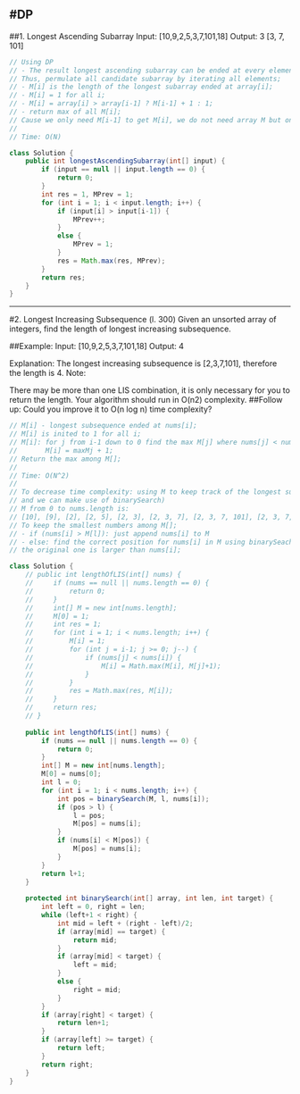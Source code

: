 #DP
---

##1. Longest Ascending Subarray
Input: [10,9,2,5,3,7,101,18]
Output: 3
[3, 7, 101]

```java
// Using DP
// - The result longest ascending subarray can be ended at every element within the input array -->
// Thus, permulate all candidate subarray by iterating all elements;
// - M[i] is the length of the longest subarray ended at array[i];
// - M[i] = 1 for all i;
// - M[i] = array[i] > array[i-1] ? M[i-1] + 1 : 1;
// - return max of all M[i];
// Cause we only need M[i-1] to get M[i], we do not need array M but only prevLen;
//
// Time: O(N)

class Solution {
    public int longestAscendingSubarray(int[] input) {
        if (input == null || input.length == 0) {
            return 0;
        }
        int res = 1, MPrev = 1;
        for (int i = 1; i < input.length; i++) {
            if (input[i] > input[i-1]) {
                MPrev++;
            }
            else {
                MPrev = 1;
            }
            res = Math.max(res, MPrev);
        }
        return res;
    }
}

```

---
#2. Longest Increasing Subsequence (l. 300)
Given an unsorted array of integers, find the length of longest increasing subsequence.

##Example:
Input: [10,9,2,5,3,7,101,18]
Output: 4 

Explanation: The longest increasing subsequence is [2,3,7,101], therefore the length is 4. 
Note:

There may be more than one LIS combination, it is only necessary for you to return the length.
Your algorithm should run in O(n2) complexity.
##Follow up:
Could you improve it to O(n log n) time complexity?

```java
// M[i] - longest subsequence ended at nums[i];
// M[i] is inited to 1 for all i;
// M[i]: for j from i-1 down to 0 find the max M[j] where nums[j] < nums[i]
//       M[i] = maxMj + 1;
// Return the max among M[];
//
// Time: O(N^2)
//
// To decrease time complexity: using M to keep track of the longest subsequence (so that is sorted
// and we can make use of binarySearch)
// M from 0 to nums.length is:
// [10], [9], [2], [2, 5], [2, 3], [2, 3, 7], [2, 3, 7, 101], [2, 3, 7, 18]
// To keep the smallest numbers among M[];
// - if (nums[i] > M[l]): just append nums[i] to M
// - else: find the correct position for nums[i] in M using binarySeach and replace it with nums[i] if 
// the original one is larger than nums[i];

class Solution {
    // public int lengthOfLIS(int[] nums) {
    //     if (nums == null || nums.length == 0) {
    //         return 0;
    //     }
    //     int[] M = new int[nums.length];
    //     M[0] = 1;
    //     int res = 1;
    //     for (int i = 1; i < nums.length; i++) {
    //         M[i] = 1;
    //         for (int j = i-1; j >= 0; j--) {
    //             if (nums[j] < nums[i]) {
    //                 M[i] = Math.max(M[i], M[j]+1);
    //             }
    //         }
    //         res = Math.max(res, M[i]);
    //     }
    //     return res;
    // }
    
    public int lengthOfLIS(int[] nums) {
        if (nums == null || nums.length == 0) {
            return 0;
        }
        int[] M = new int[nums.length];
        M[0] = nums[0];
        int l = 0;
        for (int i = 1; i < nums.length; i++) {
            int pos = binarySearch(M, l, nums[i]);
            if (pos > l) {
                l = pos;
                M[pos] = nums[i];
            }
            if (nums[i] < M[pos]) {
                M[pos] = nums[i];
            }
        }
        return l+1;
    }
    
    protected int binarySearch(int[] array, int len, int target) {
        int left = 0, right = len;
        while (left+1 < right) {
            int mid = left + (right - left)/2;
            if (array[mid] == target) {
                return mid;
            }
            if (array[mid] < target) {
                left = mid;
            }
            else {
                right = mid;
            }
        }
        if (array[right] < target) {
            return len+1;
        }
        if (array[left] >= target) {
            return left;
        }
        return right;
    }
}

```